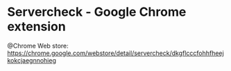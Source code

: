 # Servercheck - Google Chrome extension
@Chrome Web store: https://chrome.google.com/webstore/detail/servercheck/dkgflcccfohhfheejkokcjaegnnohieg
